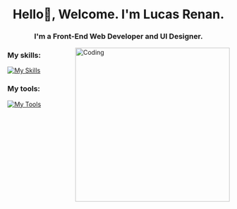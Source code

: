 
<h1 align="center">Hello👋, Welcome. I'm Lucas Renan.</h1>
<h3 align="center">I'm a Front-End Web Developer and UI Designer.</h3>

<img align="right" alt="Coding" width="350" src="https://raw.githubusercontent.com/TheDudeThatCode/TheDudeThatCode/master/Assets/Developer.gif" />

<h3 align="left">My skills:</h3>

[![My Skills](https://skillicons.dev/icons?i=html,css,sass,js,react)](https://skillicons.dev)

<h3 align="left">My tools:</h3>

[![My Tools](https://skillicons.dev/icons?i=windows,vscode,git,github)](https://skillicons.dev)

